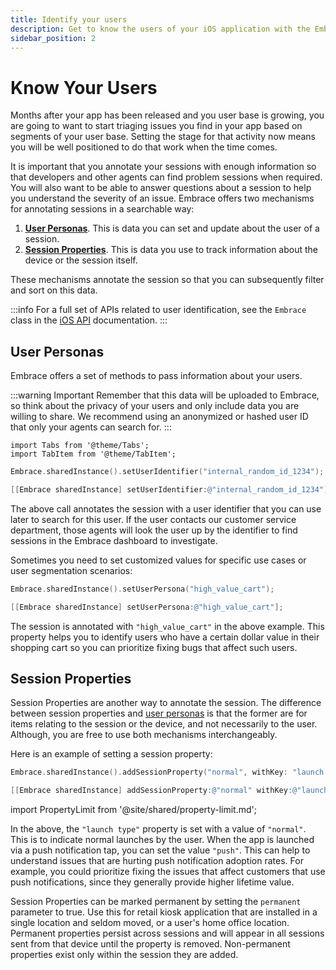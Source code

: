 ```yaml
---
title: Identify your users
description: Get to know the users of your iOS application with the Embrace SDK
sidebar_position: 2
---
```


# Know Your Users

Months after your app has been released and you user base is growing, you are going to want to start triaging issues you find in your app based on segments of your user base.
Setting the stage for that activity now means you will be well positioned to do that work when the time comes.

It is important that you annotate your sessions with enough information so that developers and other agents can find problem sessions when required.
You will also want to be able to answer questions about a session to help you understand the severity of an issue.
Embrace offers two mechanisms for annotating sessions in a searchable way:

1. [**User Personas**](/ios/5x/features/identify-users#user-personas). This is data you can set and update about the user of a session.
1. [**Session Properties**](/ios/5x/features/identify-users#session-properties). This is data you use to track information about the device or the session itself.  

These mechanisms annotate the session so that you can subsequently filter and sort on this data.

:::info
For a full set of APIs related to user identification, see the `Embrace` class in the [iOS API](/api/ios/) documentation.
:::

## User Personas

Embrace offers a set of methods to pass information about your users.

:::warning Important
Remember that this data will be uploaded to Embrace, so think about the privacy of your users and only include data you are willing to share.
We recommend using an anonymized or hashed user ID that only your agents can search for.
:::

```mdx-code-block
import Tabs from '@theme/Tabs';
import TabItem from '@theme/TabItem';
```

<Tabs groupId="ios-language" queryString="ios-language">
<TabItem value="swift" label="Swift">

```swift
Embrace.sharedInstance().setUserIdentifier("internal_random_id_1234");
```

</TabItem>

<TabItem value="objectivec" label="Objective-C">

```objectivec
[[Embrace sharedInstance] setUserIdentifier:@"internal_random_id_1234"];
```

</TabItem>

</Tabs>

The above call annotates the session with a user identifier that you can use later to search for this user.
If the user contacts our customer service department, those agents will look the user up by the identifier to find sessions in the Embrace dashboard to investigate.

Sometimes you need to set customized values for specific use cases or user segmentation scenarios:

<Tabs groupId="ios-language" queryString="ios-language">
<TabItem value="swift" label="Swift">

```swift
Embrace.sharedInstance().setUserPersona("high_value_cart");
```

</TabItem>

<TabItem value="objectivec" label="Objective-C">

```objectivec
[[Embrace sharedInstance] setUserPersona:@"high_value_cart"];
```

</TabItem>

</Tabs>

The session is annotated with `"high_value_cart"` in the above example.
This property helps you to identify users who have a certain dollar value in their shopping cart so 
you can prioritize fixing bugs that affect such users.

## Session Properties

Session Properties are another way to annotate the session.
The difference between session properties and [user personas](/ios/5x/features/identify-users/#user-personas) is that the former are for items relating to the session or the device, and not necessarily to the user.
Although, you are free to use both mechanisms interchangeably.

Here is an example of setting a session property:

<Tabs groupId="ios-language" queryString="ios-language">
<TabItem value="swift" label="Swift">

```swift
Embrace.sharedInstance().addSessionProperty("normal", withKey: "launch type", permanent: false)
```

</TabItem>

<TabItem value="objectivec" label="Objective-C">

```objectivec
[[Embrace sharedInstance] addSessionProperty:@"normal" withKey:@"launch type" permanent:NO];
```

</TabItem>

</Tabs>

import PropertyLimit from '@site/shared/property-limit.md';

<PropertyLimit />

In the above, the `"launch type"` property is set with a value of `"normal"`.
This is to indicate normal launches by the user.
When the app is launched via a push notification tap, you can set the value `"push"`.
This can help to understand issues that are hurting push notification adoption rates.
For example, you could prioritize fixing the issues that affect customers that use push notifications, since they generally provide higher lifetime value.

Session Properties can be marked permanent by setting the `permanent` parameter to true. Use this for retail kiosk application that are installed in a single location and seldom moved, or a user's home office location. Permanent properties persist across sessions and will appear in all sessions sent from that device until the property is removed. Non-permanent properties exist only within the session they are added.

